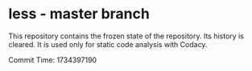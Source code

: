 # less - master branch

This repository contains the frozen state of the repository.
Its history is cleared. It is used only for static code
analysis with Codacy.

Commit Time: 1734397190